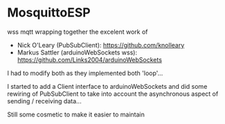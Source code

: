# MosquittoESP
wss mqtt
wrapping together the excelent work of 
- Nick O'Leary (PubSubClient): https://github.com/knolleary
- Markus Sattler (arduinoWebSockets wss): https://github.com/Links2004/arduinoWebSockets

I had to modify both as they implemented both 'loop'...

I started to add a Client interface to arduinoWebSockets and did some rewiring of PubSubClient to take into account the asynchronous aspect of sending / receiving data...

Still some cosmetic to make it easier to maintain
